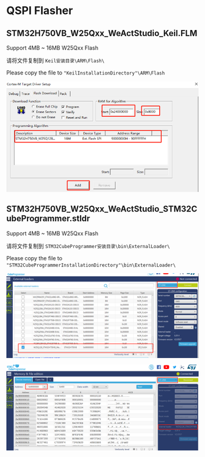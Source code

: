 # QSPI Flasher

## STM32H750VB_W25Qxx_WeActStudio_Keil.FLM

Support 4MB ~ 16MB W25Qxx Flash

请将文件复制到 `Keil安装目录\ARM\Flash\`

Please copy the file to `"KeilInstallationDirectory"\ARM\Flash`

![](Images/KeilSetup.png)


## STM32H750VB_W25Qxx_WeActStudio_STM32CubeProgrammer.stldr

Support 4MB ~ 16MB W25Qxx Flash

请将文件复制到 `STM32CubeProgrammer安装目录\bin\ExternalLoader\`

Please copy the file to `"STM32CubeProgrammerInstallationDirectory"\bin\ExternalLoader\`

![](Images/STM32CubeProgSetup01.png)

![](Images/STM32CubeProgSetup02.png)
